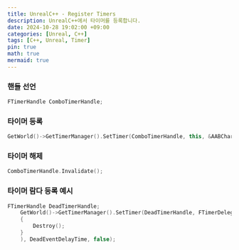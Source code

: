 ```yaml
---
title: UnrealC++ - Register Timers
description: UnrealC++에서 타이머를 등록합니다.
date: 2024-10-28 19:02:00 +09:00
categories: [Unreal, C++]
tags: [C++, Unreal, Timer]
pin: true
math: true
mermaid: true
---
```


### 핸들 선언

```cpp
FTimerHandle ComboTimerHandle;
```

### 타이머 등록

```cpp
GetWorld()->GetTimerManager().SetTimer(ComboTimerHandle, this, &AABCharacterBase::ComboCheck, ComboEffectiveTime, false);	
```

### 타이머 해제

```cpp
ComboTimerHandle.Invalidate();
```

### 타이머 람다 등록 예시

```cpp
FTimerHandle DeadTimerHandle;
	GetWorld()->GetTimerManager().SetTimer(DeadTimerHandle, FTimerDelegate::CreateLambda([&]()
	{
		Destroy();	
	}
	), DeadEventDelayTime, false);
```